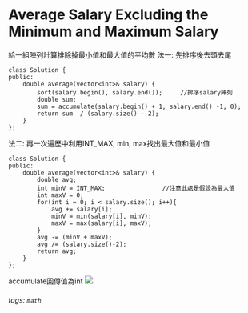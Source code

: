 # Average Salary Excluding the Minimum and Maximum Salary
給一組陣列計算排除掉最小值和最大值的平均數
法一:
先排序後去頭去尾
```C++=
class Solution {
public:
    double average(vector<int>& salary) {
        sort(salary.begin(), salary.end());     //排序salary陣列
        double sum;
        sum = accumulate(salary.begin() + 1, salary.end() -1, 0);
        return sum  / (salary.size() - 2);
    }
};
```   
法二:
再一次遍歷中利用INT_MAX, min, max找出最大值和最小值
```C++=
class Solution {
public:
    double average(vector<int>& salary) {
        double avg;
        int minV = INT_MAX;                //注意此處是假設為最大值
        int maxV = 0;
        for(int i = 0; i < salary.size(); i++){
            avg += salary[i];
            minV = min(salary[i], minV);
            maxV = max(salary[i], maxV);
        }
        avg -= (minV + maxV);
        avg /= (salary.size()-2);
        return avg;
    }
};
```
accumulate回傳值為int
![](https://i.imgur.com/VkD0k06.png)
 

###### tags: `math`


